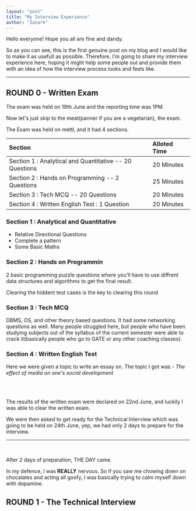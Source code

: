 ```yaml
---
layout: "post"
title: "My Interview Experience"
author: "Zanark"
---
```


Hello everyone! Hope you all are fine and dandy.

So as you can see, this is the first genuine post on my blog and I would like to make it as usefull as possible.
Therefore, I'm going to share my interview experience here, hoping it might help some people out and provide
them with an idea of how the interview process looks and feels like.

---

## ROUND 0 - Written Exam

The exam was held on 19th June and the reporting time was 1PM.

Now let's just skip to the meat(panner if you are a vegetarian), the exam.

The Exam was held on mettl, and it had 4 sections.

| **Section** | **Alloted Time** |
| :------ | :---------- |
| Section 1 : Analytical and Quantitative -- 20 Questions | 20 Minutes |
| Section 2 : Hands on Programming -- 2 Questions | 25 Minutes |
| Section 3 : Tech MCQ -- 20 Questions | 20 Minutes |
| Section 4 : Written English Test  : 1 Question | 20 Minutes |

### Section 1 : Analytical and Quantitative

- Relative Directional Questions
- Complete a pattern
- Some Basic Maths

### Section 2 : Hands on Programmin

2 basic programming puzzle questions where you'll have to use diffrent data structures and algorithms to get the final result.

Clearing the hiddent test cases is the key to clearing this round

### Section 3 : Tech MCQ

DBMS, OS, and other theory based questions.
It had some networking questions as well. Many people struggled here, but people who have been studying subjects out of the syllabus of the current semester were able to crack it(basically people who go to GATE or any other coaching classes).

### Section 4 : Written English Test

Here we were given a topic to write an essay on.
The topic I got was - *The effect of media on one's social development*

<br><br>


The results of the written exam were declared on 22nd June, and luckily I was able to clear the written exam.

We were then asked to get ready for the Technical Interview which was going to be held on 24th June, yep, we had only 2 days to prepare for the interview.

---
<br>

After 2 days of preparation, THE DAY came.

In my defence, I was **REALLY** nervous. So if you saw me chowing down on chocalates and acting all goofy, I was basically trying to calm myself down with dopamine.
<br>

## ROUND 1 - The Technical Interview

